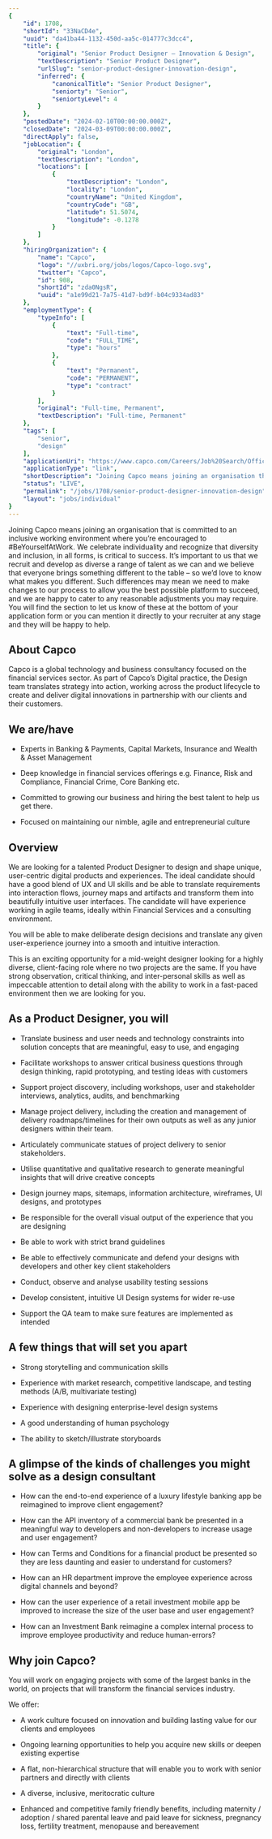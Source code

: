 ```yaml
---
{
	"id": 1708,
	"shortId": "33NaCD4e",
	"uuid": "da41ba44-1132-450d-aa5c-014777c3dcc4",
	"title": {
		"original": "Senior Product Designer – Innovation & Design",
		"textDescription": "Senior Product Designer",
		"urlSlug": "senior-product-designer-innovation-design",
		"inferred": {
			"canonicalTitle": "Senior Product Designer",
			"seniorty": "Senior",
			"seniortyLevel": 4
		}
	},
	"postedDate": "2024-02-10T00:00:00.000Z",
	"closedDate": "2024-03-09T00:00:00.000Z",
	"directApply": false,
	"jobLocation": {
		"original": "London",
		"textDescription": "London",
		"locations": [
			{
				"textDescription": "London",
				"locality": "London",
				"countryName": "United Kingdom",
				"countryCode": "GB",
				"latitude": 51.5074,
				"longitude": -0.1278
			}
		]
	},
	"hiringOrganization": {
		"name": "Capco",
		"logo": "//uxbri.org/jobs/logos/Capco-logo.svg",
		"twitter": "Capco",
		"id": 908,
		"shortId": "zda0NgsR",
		"uuid": "a1e99d21-7a75-41d7-bd9f-b04c9334ad83"
	},
	"employmentType": {
		"typeInfo": [
			{
				"text": "Full-time",
				"code": "FULL_TIME",
				"type": "hours"
			},
			{
				"text": "Permanent",
				"code": "PERMANENT",
				"type": "contract"
			}
		],
		"original": "Full-time, Permanent",
		"textDescription": "Full-time, Permanent"
	},
	"tags": [
		"senior",
		"design"
	],
	"applicationUri": "https://www.capco.com/Careers/Job%20Search/Office%20Detail?gh_jid=5683960&location=&department=&keywords",
	"applicationType": "link",
	"shortDescription": "Joining Capco means joining an organisation that is committed to an inclusive working environment where you’re’ encouraged to BeYourselfAtWork. We celebrate individuality and recognize that diversity",
	"status": "LIVE",
	"permalink": "/jobs/1708/senior-product-designer-innovation-design",
	"layout": "jobs/individual"
}
---
```

<p>Joining Capco means joining an organisation that is committed to an inclusive working environment where you’re encouraged to #BeYourselfAtWork. We celebrate individuality and recognize that diversity and inclusion, in all forms, is critical to success. It’s important to us that we recruit and develop as diverse a range of talent as we can and we believe that everyone brings something different to the table – so we’d love to know what makes you different. Such differences may mean we need to make changes to our process to allow you the best possible platform to succeed, and we are happy to cater to any reasonable adjustments you may require. You will find the section to let us know of these at the bottom of your application form or you can mention it directly to your recruiter at any stage and they will be happy to help.</p><h2>About Capco</h2><p>Capco is a global technology and business consultancy focused on the financial services sector. As part of Capco’s Digital practice, the Design team translates strategy into action, working across the product lifecycle to create and deliver digital innovations in partnership with our clients and their customers.</p><h2>We are/have</h2><ul><li><p>Experts in Banking &amp; Payments, Capital Markets, Insurance and Wealth &amp; Asset Management</p></li><li><p>Deep knowledge in financial services offerings e.g. Finance, Risk and Compliance, Financial Crime, Core Banking etc.</p></li><li><p>Committed to growing our business and hiring the best talent to help us get there.</p></li><li><p>Focused on maintaining our nimble, agile and entrepreneurial culture</p></li></ul><h2>Overview</h2><p>We are looking for a talented Product Designer to design and shape unique, user-centric digital products and experiences. The ideal candidate should have a good blend of UX and UI skills and be able to translate requirements into interaction flows, journey maps and artifacts and transform them into beautifully intuitive user interfaces. The candidate will have experience working in agile teams, ideally within Financial Services and a consulting environment.</p><p>You will be able to make deliberate design decisions and translate any given user-experience journey into a smooth and intuitive interaction.</p><p>This is an exciting opportunity for a mid-weight designer looking for a highly diverse, client-facing role where no two projects are the same. If you have strong observation, critical thinking, and inter-personal skills as well as impeccable attention to detail along with the ability to work in a fast-paced environment then we are looking for you.</p><h2>As a Product Designer, you will</h2><ul><li><p>Translate business and user needs and technology constraints into solution concepts that are meaningful, easy to use, and engaging</p></li><li><p>Facilitate workshops to answer critical business questions through design thinking, rapid prototyping, and testing ideas with customers</p></li><li><p>Support project discovery, including workshops, user and stakeholder interviews, analytics, audits, and benchmarking</p></li><li><p>Manage project delivery, including the creation and management of delivery roadmaps/timelines for their own outputs as well as any junior designers within their team.</p></li><li><p>Articulately communicate statues of project delivery to senior stakeholders.</p></li><li><p>Utilise quantitative and qualitative research to generate meaningful insights that will drive creative concepts</p></li><li><p>Design journey maps, sitemaps, information architecture, wireframes, UI designs, and prototypes</p></li><li><p>Be responsible for the overall visual output of the experience that you are designing</p></li><li><p>Be able to work with strict brand guidelines</p></li><li><p>Be able to effectively communicate and defend your designs with developers and other key client stakeholders</p></li><li><p>Conduct, observe and analyse usability testing sessions</p></li><li><p>Develop consistent, intuitive UI Design systems for wider re-use</p></li><li><p>Support the QA team to make sure features are implemented as intended</p></li></ul><h2>A few things that will set you apart</h2><ul><li><p>Strong storytelling and communication skills</p></li><li><p>Experience with market research, competitive landscape, and testing methods (A/B, multivariate testing)</p></li><li><p>Experience with designing enterprise-level design systems</p></li><li><p>A good understanding of human psychology</p></li><li><p>The ability to sketch/illustrate storyboards</p></li></ul><h2>A glimpse of the kinds of challenges you might solve as a design consultant</h2><ul><li><p>How can the end-to-end experience of a luxury lifestyle banking app be reimagined to improve client engagement?</p></li><li><p>How can the API inventory of a commercial bank be presented in a meaningful way to developers and non-developers to increase usage and user engagement?</p></li><li><p>How can Terms and Conditions for a financial product be presented so they are less daunting and easier to understand for customers?</p></li><li><p>How can an HR department improve the employee experience across digital channels and beyond?</p></li><li><p>How can the user experience of a retail investment mobile app be improved to increase the size of the user base and user engagement?</p></li><li><p>How can an Investment Bank reimagine a complex internal process to improve employee productivity and reduce human-errors?</p></li></ul><h2>Why join Capco?</h2><p>You will work on engaging projects with some of the largest banks in the world, on projects that will transform the financial services industry.</p><p>We offer:</p><ul><li><p>A work culture focused on innovation and building lasting value for our clients and employees</p></li><li><p>Ongoing learning opportunities to help you acquire new skills or deepen existing expertise</p></li><li><p>A flat, non-hierarchical structure that will enable you to work with senior partners and directly with clients</p></li><li><p>A diverse, inclusive, meritocratic culture</p></li><li><p>Enhanced and competitive family friendly benefits, including maternity / adoption / shared parental leave and paid leave for sickness, pregnancy loss, fertility treatment, menopause and bereavement</p></li></ul>
